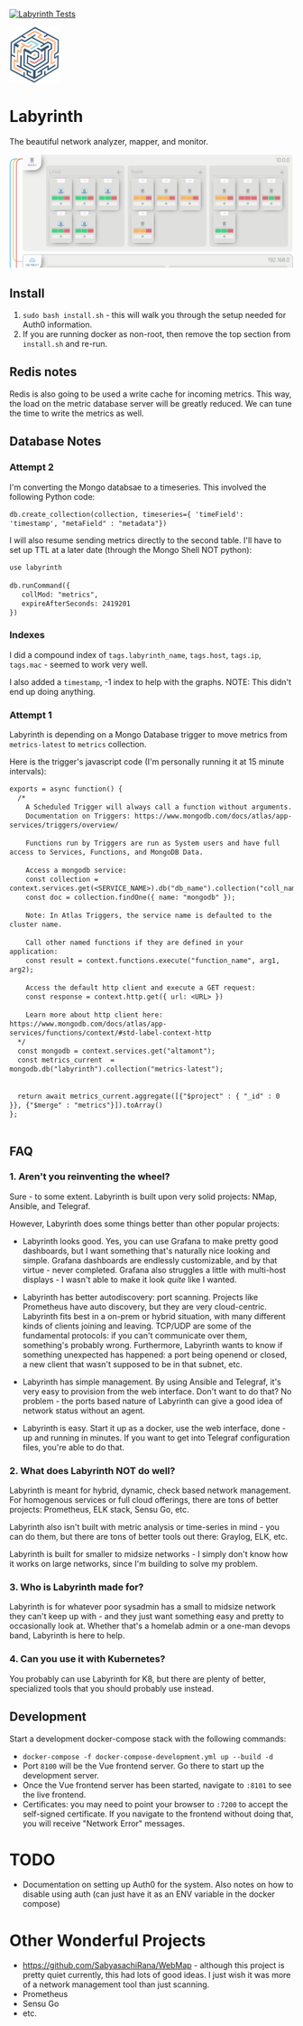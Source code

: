 [![Labyrinth Tests](https://github.com/amunchet/labyrinth/actions/workflows/push.yml/badge.svg)](https://github.com/amunchet/labyrinth/actions/workflows/push.yml)

<img src="frontend/labyrinth/public/logo.png" height="100" alt="Labyrinth Logo" />

# Labyrinth
The beautiful network analyzer, mapper, and monitor.

<img src="frontend/labyrinth/public/img/screenshot.png"  alt="Labyrinth Screenshot" />


## Install
1. `sudo bash install.sh` - this will walk you through the setup needed for Auth0 information.
2.  If you are running docker as non-root, then remove the top section from `install.sh` and re-run.

## Redis notes
Redis is also going to be used a write cache for incoming metrics.  This way, the load on the metric database server will be greatly reduced.  We can tune the time to write the metrics as well.

## Database Notes

### Attempt 2
I'm converting the Mongo databsae to a timeseries.  This involved the following Python code:

```
db.create_collection(collection, timeseries={ 'timeField': 'timestamp', "metaField" : "metadata"})
```

I will also resume sending metrics directly to the second table.  I'll have to set up TTL at a later date (through the Mongo Shell NOT python):
```
use labyrinth

db.runCommand({
   collMod: "metrics",
   expireAfterSeconds: 2419201
})
```

### Indexes
I did a compound index of `tags.labyrinth_name`, `tags.host`, `tags.ip`, `tags.mac` - seemed to work very well.

I also added a `timestamp`, -1 index to help with the graphs.  NOTE: This didn't end up doing anything.


### Attempt 1
Labyrinth is depending on a Mongo Database trigger to move metrics from `metrics-latest` to `metrics` collection.  

Here is the trigger's javascript code (I'm personally running it at 15 minute intervals):
```
exports = async function() {
  /*
    A Scheduled Trigger will always call a function without arguments.
    Documentation on Triggers: https://www.mongodb.com/docs/atlas/app-services/triggers/overview/

    Functions run by Triggers are run as System users and have full access to Services, Functions, and MongoDB Data.

    Access a mongodb service:
    const collection = context.services.get(<SERVICE_NAME>).db("db_name").collection("coll_name");
    const doc = collection.findOne({ name: "mongodb" });

    Note: In Atlas Triggers, the service name is defaulted to the cluster name.

    Call other named functions if they are defined in your application:
    const result = context.functions.execute("function_name", arg1, arg2);

    Access the default http client and execute a GET request:
    const response = context.http.get({ url: <URL> })

    Learn more about http client here: https://www.mongodb.com/docs/atlas/app-services/functions/context/#std-label-context-http
  */
  const mongodb = context.services.get("altamont");
  const metrics_current  = mongodb.db("labyrinth").collection("metrics-latest");
  
  
  return await metrics_current.aggregate([{"$project" : { "_id" : 0 }}, {"$merge" : "metrics"}]).toArray()
};


```





## FAQ
### 1.  Aren't you reinventing the wheel?
Sure - to some extent.  Labyrinth is built upon very solid projects: NMap, Ansible, and Telegraf.  

However, Labyrinth does some things better than other popular projects: 
- Labyrinth looks good.  Yes, you can use Grafana to make pretty good dashboards, but I want something that's naturally nice looking and simple.  Grafana dashboards are endlessly customizable, and by that virtue - never completed.  Grafana also struggles a little with multi-host displays - I wasn't able to make it look *quite* like I wanted.

- Labyrinth has better autodiscovery: port scanning.  Projects like Prometheus have auto discovery, but they are very cloud-centric.  Labyrinth fits best in a on-prem or hybrid situation, with many different kinds of clients joining and leaving.  TCP/UDP are some of the fundamental protocols: if you can't communicate over them, something's probably wrong.  Furthermore, Labyrinth wants to know if something unexpected has happened: a port being openend or closed, a new client that wasn't supposed to be in that subnet, etc.

- Labyrinth has simple management.  By using Ansible and Telegraf, it's very easy to provision from the web interface.  Don't want to do that?  No problem - the ports based nature of Labyrinth can give a good idea of network status without an agent.

- Labyrinth is easy.  Start it up as a docker, use the web interface, done - up and running in minutes.  If you want to get into Telegraf configuration files, you're able to do that.

### 2.  What does Labyrinth NOT do well?
Labyrinth is meant for hybrid, dynamic, check based network management.  For homogenous services or full cloud offerings, there are tons of better projects: Prometheus, ELK stack, Sensu Go, etc.  

Labyrinth also isn't built with metric analysis or time-series in mind - you can do them, but there are tons of better tools out there: Graylog, ELK, etc.

Labyrinth is built for smaller to midsize networks - I simply don't know how it works on large networks, since I'm building to solve my problem.

### 3.  Who is Labyrinth made for?
Labyrinth is for whatever poor sysadmin has a small to midsize network they can't keep up with - and they just want something easy and pretty to occasionally look at.  Whether that's a homelab admin or a one-man devops band, Labyrinth is here to help.

### 4.  Can you use it with Kubernetes?
You probably can use Labyrinth for K8, but there are plenty of better, specialized tools that you should probably use instead.

## Development
Start a development docker-compose stack with the following commands:
- `docker-compose -f docker-compose-development.yml up --build -d`
- Port `8100` will be the Vue frontend server.  Go there to start up the development server.
- Once the Vue frontend server has been started, navigate to `:8101` to see the live frontend.
- Certificates: you may need to point your browser to `:7200` to accept the self-signed certificate.  If you navigate to the frontend without doing that, you will receive "Network Error" messages.

# TODO
- Documentation on setting up Auth0 for the system.  Also notes on how to disable using auth (can just have it as an ENV variable in the docker compose)

# Other Wonderful Projects
- https://github.com/SabyasachiRana/WebMap - although this project is pretty quiet currently, this had lots of good ideas.  I just wish it was more of a network management tool than just scanning.
- Prometheus
- Sensu Go
- etc.
